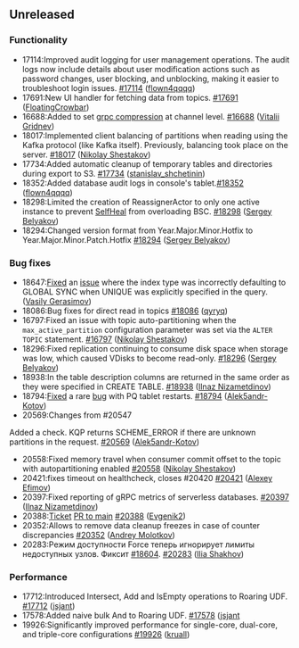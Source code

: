 ## Unreleased

### Functionality

* 17114:Improved audit logging for user management operations. The audit logs now include details about user modification actions such as password changes, user blocking, and unblocking, making it easier to troubleshoot login issues. [#17114](https://github.com/ydb-platform/ydb/pull/17114) ([flown4qqqq](https://github.com/flown4qqqq))
* 17691:New UI handler for fetching data from topics. [#17691](https://github.com/ydb-platform/ydb/pull/17691) ([FloatingCrowbar](https://github.com/FloatingCrowbar))
* 16688:Added to set [grpc compression](https://github.com/grpc/grpc/blob/master/doc/compression_cookbook.md) at channel level. [#16688](https://github.com/ydb-platform/ydb/pull/16688) ([Vitalii Gridnev](https://github.com/gridnevvvit))
* 18017:Implemented client balancing of partitions when reading using the Kafka protocol (like Kafka itself). Previously, balancing took place on the server. [#18017](https://github.com/ydb-platform/ydb/pull/18017) ([Nikolay Shestakov](https://github.com/nshestakov))
* 17734:Added automatic cleanup of temporary tables and directories during export to S3. [#17734](https://github.com/ydb-platform/ydb/pull/17734) ([stanislav_shchetinin](https://github.com/stanislav-shchetinin))
* 18352:Added database audit logs in console's tablet.[#18352](https://github.com/ydb-platform/ydb/pull/18352) ([flown4qqqq](https://github.com/flown4qqqq))
* 18298:Limited the creation of ReassignerActor to only one active instance to prevent [SelfHeal](https://ydb.tech/docs/ru/maintenance/manual/selfheal) from overloading BSC. [#18298](https://github.com/ydb-platform/ydb/pull/18298) ([Sergey Belyakov](https://github.com/serbel324))
* 18294:Changed version format from Year.Major.Minor.Hotfix to Year.Major.Minor.Patch.Hotfix [#18294](https://github.com/ydb-platform/ydb/pull/18294) ([Sergey Belyakov](https://github.com/serbel324))

### Bug fixes

* 18647:[Fixed](https://github.com/ydb-platform/ydb/pull/18647) an [issue](https://github.com/ydb-platform/ydb/issues/17885) where the index type was incorrectly defaulting to GLOBAL SYNC when UNIQUE was explicitly specified in the query. ([Vasily Gerasimov](https://github.com/UgnineSirdis))
* 18086:Bug fixes for direct read in topics [#18086](https://github.com/ydb-platform/ydb/pull/18086) ([qyryq](https://github.com/qyryq))
* 16797:Fixed an issue with topic auto-partitioning when the `max_active_partition` configuration parameter was set via the `ALTER TOPIC` statement. [#16797](https://github.com/ydb-platform/ydb/pull/16797) ([Nikolay Shestakov](https://github.com/nshestakov))
* 18296:Fixed replication continuing to consume disk space when storage was low, which caused VDisks to become read-only. [#18296](https://github.com/ydb-platform/ydb/pull/18296) ([Sergey Belyakov](https://github.com/serbel324))
* 18938:In the table description columns are returned in the same order as they were specified in CREATE TABLE. [#18938](https://github.com/ydb-platform/ydb/pull/18938) ([Ilnaz Nizametdinov](https://github.com/CyberROFL))
* 18794:[Fixed](https://github.com/db-platform/adb/pull/18794) a rare [bug](https://github.com/ydb-platform/ydb/issues/18615) with PQ tablet restarts. [#18794](https://github.com/ydb-platform/ydb/pull/18794) ([Alek5andr-Kotov](https://github.com/Alek5andr-Kotov))
* 20569:Changes from #20547

Added a check. KQP returns SCHEME_ERROR if there are unknown partitions in the request. [#20569](https://github.com/ydb-platform/ydb/pull/20569) ([Alek5andr-Kotov](https://github.com/Alek5andr-Kotov))
* 20558:Fixed memory travel when consumer commit offset to the topic with autopartitioning enabled [#20558](https://github.com/ydb-platform/ydb/pull/20558) ([Nikolay Shestakov](https://github.com/nshestakov))
* 20421:fixes timeout on healthcheck, closes #20420 [#20421](https://github.com/ydb-platform/ydb/pull/20421) ([Alexey Efimov](https://github.com/adameat))
* 20397:Fixed reporting of gRPC metrics of serverless databases. [#20397](https://github.com/ydb-platform/ydb/pull/20397) ([Ilnaz Nizametdinov](https://github.com/CyberROFL))
* 20388:[Ticket](https://github.com/ydb-platform/ydb/issues/20152)
[PR to main](https://github.com/ydb-platform/ydb/pull/20166) [#20388](https://github.com/ydb-platform/ydb/pull/20388) ([Evgenik2](https://github.com/Evgenik2))
* 20352:Allows to remove data cleanup freezes in case of counter discrepancies [#20352](https://github.com/ydb-platform/ydb/pull/20352) ([Andrey Molotkov](https://github.com/molotkov-and))
* 20283:Режим доступности Force теперь игнорирует лимиты недоступных узлов. Фиксит [#18604](https://github.com/ydb-platform/ydb/issues/18604). [#20283](https://github.com/ydb-platform/ydb/pull/20283) ([Ilia Shakhov](https://github.com/pixcc))

### Performance

* 17712:Introduced Intersect, Add and IsEmpty operations to Roaring UDF. [#17712](https://github.com/ydb-platform/ydb/pull/17712) ([jsjant](https://github.com/jsjant))
* 17578:Added naive bulk And to Roaring UDF. [#17578](https://github.com/ydb-platform/ydb/pull/17578) ([jsjant](https://github.com/jsjant)
* 19926:Significantly improved performance for single-core, dual-core, and triple-core configurations [#19926](https://github.com/ydb-platform/ydb/pull/19926) ([kruall](https://github.com/kruall))

